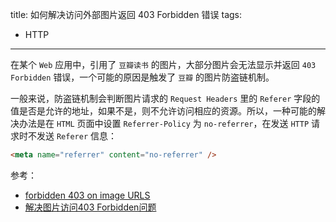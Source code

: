 title: 如何解决访问外部图片返回 403 Forbidden 错误
tags:
- HTTP
---

在某个 `Web` 应用中，引用了 `豆瓣读书` 的图片，大部分图片会无法显示并返回 `403 Forbidden` 错误，一个可能的原因是触发了 `豆瓣` 的图片防盗链机制。

一般来说，防盗链机制会判断图片请求的 `Request Headers` 里的 `Referer` 字段的值是否是允许的地址，如果不是，则不允许访问相应的资源。所以，一种可能的解决办法是在 `HTML` 页面中设置 `Referrer-Policy` 为 `no-referrer`，在发送 `HTTP` 请求时不发送 `Referer` 信息：

```html
<meta name="referrer" content="no-referrer" />
```

参考：

- [forbidden 403 on image URLS](https://stackoverflow.com/questions/49433452/forbidden-403-on-image-urls)
- [解决图片访问403 Forbidden问题](https://juejin.im/post/5cc50deff265da03a97af3e8)
